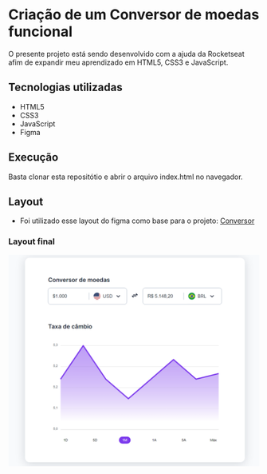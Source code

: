 # Criação de um Conversor de moedas funcional
O presente projeto está sendo desenvolvido com a ajuda da Rocketseat afim de expandir meu aprendizado em HTML5, CSS3 e JavaScript.

## Tecnologias utilizadas
- HTML5
- CSS3
- JavaScript
- Figma

## Execução
Basta clonar esta repositótio e abrir o arquivo index.html no navegador.

## Layout
- Foi utilizado esse layout do figma como base para o projeto: [Conversor](https://www.figma.com/community/file/1212757179376046656)

### Layout final
![layout](./assets/layout.png)